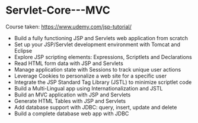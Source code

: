 # Servlet-Core---MVC
Course taken: https://www.udemy.com/jsp-tutorial/
- Build a fully functioning JSP and Servlets web application from scratch
- Set up your JSP/Servlet development environment with Tomcat and Eclipse
- Explore JSP scripting elements: Expressions, Scriptlets and Declarations
- Read HTML form data with JSP and Servlets
- Manage application state with Sessions to track unique user actions
- Leverage Cookies to personalize a web site for a specific user
- Integrate the JSP Standard Tag Library (JSTL) to minimize scriptlet code
- Build a Multi-Lingual app using Internationalization and JSTL
- Build an MVC application with JSP and Servlets
- Generate HTML Tables with JSP and Servlets
- Add database support with JDBC: query, insert, update and delete
- Build a complete database web app with JDBC
